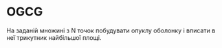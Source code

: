 # OGCG
На заданій множині з N точок
побудувати опуклу оболонку і
вписати в неї трикутник
найбільшої площі.
